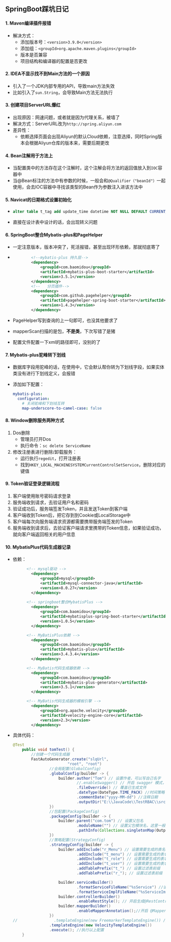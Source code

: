 ## SpringBoot踩坑日记

#### 1. Maven编译插件报错

- 解决方式：
  - 添加版本号：`<version>3.9.0</version>`
  - 添加组：`<groupId>org.apache.maven.plugins</groupId>`
  - 版本是否兼容
  - 项目结构和编译器的配置是否更改

#### 2. IDEA不显示找不到Main方法的一个原因

- 引入了一个JDK内部专用的API，导致main方法失效
- 比如引入了`sun.String`，会导致Main方法无法执行

#### 3. 创建项目ServerURL爆红

- 出现原因：网速问题，或者就是因为代理关系，被墙了
- 解决方式：ServerURL改为`http://spring.aliyun.com`
- 差异性：
  - 依赖选择页面会出现Aliyun的默认Cloud依赖，注意选择，同时Spring版本会根据Aliyun仓库的版本来，需要后期更改

#### 4. Bean注解用于方法上

- 当配置类中的方法存在这个注解时，这个注解会将方法的返回值放入到`IOC`容器中
- 当@Bean标注的方法中有参数的时候，一般会和`@Qualifier（"beanId"）`一起使用，会去IOC容器中寻找该类型的Bean作为参数注入进该方法中

#### 5. Navicat的日期格式设置初始化

- ```sql
  alter table t_tag add update_time datetime NOT NULL DEFAULT CURRENT_TIMESTAMP
  ```

- 直接在设计表中设计的话，会出现转义问题

#### 6. SpringBoot整合Mybatis-plus和PageHelper

- 一定注意版本，版本冲突了，死活报错，甚至出现环形依赖，那就彻底寄了

- ```xml
          <!--mybatis-plus 持久层-->
          <dependency>
              <groupId>com.baomidou</groupId>
              <artifactId>mybatis-plus-boot-starter</artifactId>
              <version>3.5.1</version>
          </dependency>
          <!--   分页插件-->
          <dependency>
              <groupId>com.github.pagehelper</groupId>
              <artifactId>pagehelper-spring-boot-starter</artifactId>
              <version>1.4.3</version>
          </dependency>
  ```

- PageHelper写到查询的上一句即可，也没其他要求了

- mapperScan扫描的是包，**不是类**，下次写错了是猪

- 配置文件配置一下xml的路径即可，没别的了

#### 7. Mybatis-plus驼峰转下划线

- 数据库字段用驼峰的话，在使用中，它会默认帮你转为下划线字段，如果实体类没有进行下划线定义，会报错

- 添加如下配置：

  ```yaml
  mybatis-plus:
    configuration:
      # 关闭驼峰和下划线互转
      map-underscore-to-camel-case: false
  ```


#### 8. Window删除服务两种方式

1. Dos删除
   - 管理员打开Dos
   - 执行命令：`sc delete ServiceName`
2. 修改注册表进行删除/卸载服务：
   - 运行执行`regedit`，打开注册表
   - 找到`HKEY_LOCAL_MACHINESYSTEMCurrentControlSetService`，删除对应的键值

#### 9. Token验证登录逻辑流程

1. 客户端使用账号密码请求登录
2. 服务端收到请求，去验证用户名和密码
3. 验证成功后，服务端签发Token，并且发送Token到客户端
4. 客户端收到Token后，把它存到到Cookie或LocalStorage中
5. 客户端每次向服务端请求资源都需要携带服务端签发的Token
6. 服务端收到请求后，去验证客户端请求里携带的Token信息，如果验证成功，就向客户端返回相关的用户信息

#### 10. MybatisPlus代码生成器记录

- 依赖：

  ```xml
  		<!-- mysql驱动 -->
          <dependency>
              <groupId>mysql</groupId>
              <artifactId>mysql-connector-java</artifactId>
              <version>8.0.27</version>
          </dependency>
          
  		<!-- springboot整合MybatisPlus -->
          <dependency>
              <groupId>com.baomidou</groupId>
              <artifactId>mybatisplus-spring-boot-starter</artifactId>
              <version>1.0.5</version>
          </dependency>
  
  		<!-- MyBatisPlus依赖 -->
          <dependency>
              <groupId>com.baomidou</groupId>
              <artifactId>mybatis-plus</artifactId>
              <version>3.4.3.4</version>
          </dependency>
  
  		<!-- MyBatis代码生成器依赖 -->
          <dependency>
              <groupId>com.baomidou</groupId>
              <artifactId>mybatis-plus-generator</artifactId>
              <version>3.5.1</version>
          </dependency>
  
  		<!-- MyBatis代码生成器的模板引擎 -->
          <dependency>
              <groupId>org.apache.velocity</groupId>
              <artifactId>velocity-engine-core</artifactId>
              <version>2.3</version>
          </dependency>
  ```

- 具体代码：

  ```java
  @Test
      public void tomTest() {
          //创建一个代码生成器
          FastAutoGenerator.create("slqUrl",
                          "root", "root")
                  //全局配置(GlobalConfig)
                  .globalConfig(builder -> {
                      builder.author("Tom") // 设置作者，可以写自己名字
                              //.enableSwagger() // 开启 swagger 模式，这个是接口文档生成器，如果开启的话，就还需要导入swagger依赖
                              .fileOverride() // 覆盖已生成文件
                              .dateType(DateType.TIME_PACK) //时间策略
                              .commentDate("yyyy-MM-dd") //注释日期
                              .outputDir("E:\\JavaCode\\TestRBAC\\src\\main\\java"); // 指定输出目录，一般指定到java目录
                  })
                  //包配置(PackageConfig)
                  .packageConfig(builder -> {
                      builder.parent("com.tom") // 设置父包名
                              .moduleName("") // 设置父包模块名，这里一般不设置
                              .pathInfo(Collections.singletonMap(OutputFile.mapperXml, "E:\\JavaCode\\TestRBAC\\src\\main\\resources\\mapper")); // 设置mapperXml生成路径，这里是Mapper配置文件的路径，建议使用绝对路径
                  })
                  //策略配置(StrategyConfig)
                  .strategyConfig(builder -> {
                      builder.addInclude("r_Menu") // 设置需要生成的表名
                              .addInclude("t_menu") // 设置需要生成的表名
                              .addInclude("t_role") // 设置需要生成的表名
                              .addInclude("t_user") // 设置需要生成的表名
                              .addTablePrefix("t_") // 设置过滤表前缀
                              .addTablePrefix("r_"); // 设置过滤表前缀
  
                      builder.serviceBuilder()
                              .formatServiceFileName("%sService") //设置service的命名策略,没有这个配置的话，生成的service和serviceImpl类前面会有一个I，比如IUserService和IUserServiceImpl
                              .formatServiceImplFileName("%sServiceImpl"); //设置serviceImpl的命名策略
                      builder.controllerBuilder()
                              .enableRestStyle(); // 开启生成@RestController 控制器，不配置这个默认是Controller注解，RestController是返回Json字符串的，多用于前后端分离项目。
                      builder.mapperBuilder()
                              .enableMapperAnnotation();//开启 @Mapper 注解，也就是在dao接口上添加一个@Mapper注解，这个注解的作用是开启注解模式，就可以在接口的抽象方法上面直接使用@Select和@Insert和@Update和@Delete注解。
                  })
  //                .templateEngine(new FreemarkerTemplateEngine()) // 使用Freemarker引擎模板，默认的是Velocity引擎模板
                  .templateEngine(new VelocityTemplateEngine())
                  .execute(); //执行以上配置
      }
  ```

  





